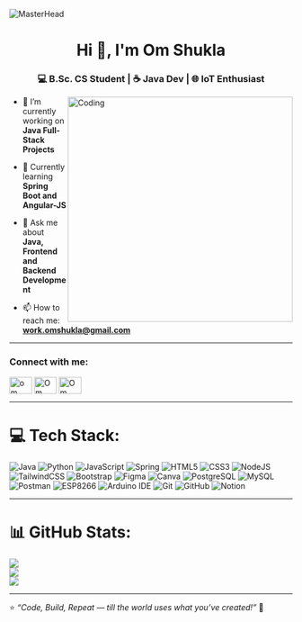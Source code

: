 ![MasterHead](https://i.ibb.co/6R69Ftvw/This-pin-is-all-about-coding.gif)

<h1 align="center">Hi 👋, I'm Om Shukla</h1>
<h3 align="center">💻 B.Sc. CS Student | ☕ Java Dev | 🌐 IoT Enthusiast</h3>

<img align="right" alt="Coding" width="400" src="https://media.giphy.com/media/v1.Y2lkPTc5MGI3NjExeW14ZGNnN3psazBrN3QyaTJhZG0xMWp6N2pkYmRqYzFid243Yjk0ZiZlcD12MV9naWZzX3NlYXJjaCZjdD1n/HscDLzkO8EOTmgkhQP/giphy.gif">

- 🔭 I’m currently working on **Java Full-Stack Projects**

- 🌱 Currently learning **Spring Boot and Angular-JS**

- 💬 Ask me about **Java, Frontend and Backend Development**

- 📫 How to reach me: **work.omshukla@gmail.com**

---

<h3 align="left">Connect with me:</h3>
<p align="left">
<a href="https://x.com/Om_Shukla_03" target="blank"><img align="center" src="https://raw.githubusercontent.com/rahuldkjain/github-profile-readme-generator/master/src/images/icons/Social/twitter.svg" alt="om shukla" height="30" width="40" /></a>
<a href="https://linkedin.com/in/omshukla2005" target="blank"><img align="center" src="https://raw.githubusercontent.com/rahuldkjain/github-profile-readme-generator/master/src/images/icons/Social/linked-in-alt.svg" alt="Om Shukla" height="30" width="40" /></a>
<a href="https://github.com/omshukla03" target="blank"><img align="center" src="https://raw.githubusercontent.com/rahuldkjain/github-profile-readme-generator/master/src/images/icons/Social/github.svg" alt="Om Shukla" height="30" width="40" /></a>
</p>

---

# 💻 Tech Stack:

![Java](https://img.shields.io/badge/Java-%23ED8B00.svg?style=for-the-badge&logo=openjdk&logoColor=white)  ![Python](https://img.shields.io/badge/Python-3776AB?style=for-the-badge&logo=python&logoColor=white) ![JavaScript](https://img.shields.io/badge/javascript-%23323330.svg?style=for-the-badge&logo=javascript&logoColor=%23F7DF1E)  ![Spring](https://img.shields.io/badge/Spring-6DB33F.svg?style=for-the-badge&logo=spring&logoColor=white) ![HTML5](https://img.shields.io/badge/html5-%23E34F26.svg?style=for-the-badge&logo=html5&logoColor=white)  ![CSS3](https://img.shields.io/badge/css3-%231572B6.svg?style=for-the-badge&logo=css3&logoColor=white)  ![NodeJS](https://img.shields.io/badge/node.js-6DA55F?style=for-the-badge&logo=node.js&logoColor=white)  ![TailwindCSS](https://img.shields.io/badge/tailwindcss-%2338B2AC.svg?style=for-the-badge&logo=tailwind-css&logoColor=white)  ![Bootstrap](https://img.shields.io/badge/bootstrap-%238511FA.svg?style=for-the-badge&logo=bootstrap&logoColor=white)  ![Figma](https://img.shields.io/badge/figma-%23F24E1E.svg?style=for-the-badge&logo=figma&logoColor=white)  ![Canva](https://img.shields.io/badge/Canva-%2300C4CC.svg?style=for-the-badge&logo=Canva&logoColor=white)  ![PostgreSQL](https://img.shields.io/badge/PostgreSQL-336791?style=for-the-badge&logo=postgresql&logoColor=white)  ![MySQL](https://img.shields.io/badge/MySQL-00000F?style=for-the-badge&logo=mysql&logoColor=white)  ![Postman](https://img.shields.io/badge/Postman-FF6C37?style=for-the-badge&logo=postman&logoColor=white)  ![ESP8266](https://img.shields.io/badge/ESP8266-000000?style=for-the-badge&logo=espressif&logoColor=white)  ![Arduino IDE](https://img.shields.io/badge/Arduino_IDE-00979D?style=for-the-badge&logo=arduino&logoColor=white)  ![Git](https://img.shields.io/badge/git-%23F05033.svg?style=for-the-badge&logo=git&logoColor=white)  ![GitHub](https://img.shields.io/badge/github-%23121011.svg?style=for-the-badge&logo=github&logoColor=white)  ![Notion](https://img.shields.io/badge/Notion-%23000000.svg?style=for-the-badge&logo=notion&logoColor=white)

---

# 📊 GitHub Stats:

![](https://github-readme-stats.vercel.app/api?username=omshukla03&theme=radical&hide_border=false&include_all_commits=false&count_private=false)<br/>
![](https://github-readme-streak-stats.herokuapp.com/?user=omshukla03&theme=radical&hide_border=false)<br/>
![](https://github-readme-stats.vercel.app/api/top-langs/?username=omshukla03&theme=radical&hide_border=false&layout=compact)

---

⭐ _“Code, Build, Repeat — till the world uses what you’ve created!”_ 🚀
